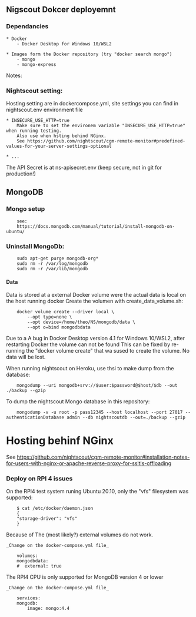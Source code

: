 ## Nigscout Dokcer deployemnt

### Dependancies

    * Docker
        - Docker Desktop for Windows 10/WSL2
        
    * Images form the Docker repository (try "docker search mongo")
        - mongo
        - mongo-express

Notes:

### Nightscout setting:

Hosting setting are in dockercompose.yml, site settings you can find in nightscout.env environment file

    * INSECURE_USE_HTTP=true
        Make sure to set the environem variable "INSECURE_USE_HTTP=true" when running testing.
        Also use when hsting behind NGinx.
        See https://github.com/nightscout/cgm-remote-monitor#predefined-values-for-your-server-settings-optional

    * ...

The API Secret is at ns-apisecret.env (keep secure, not in git for production!)

## MongoDB

### Mongo setup

        see:
        https://docs.mongodb.com/manual/tutorial/install-mongodb-on-ubuntu/

### Uninstall MongoDb:

        sudo apt-get purge mongodb-org*
        sudo rm -r /var/log/mongodb
        sudo rm -r /var/lib/mongodb


#### Data

Data is stored at a external Docker volume were the actual data is local on the host running docker
Create the volumen with create_data_volume.sh:

        docker volume create --driver local \
            --opt type=none \
            --opt device=/home/theo/NS/mongodb/data \
            --opt o=bind mongodbdata

Due to a A bug in Docker Desktop version 4.1 for Windows 10/WSL2, after restarting Docker the volume can not be found
This can be fixed by re-running the "docker volume create" that wa sused to create the volume. No data will be lost.

When running nightscout on Heroku, use thsi to make dump from the database:

        mongodump --uri mongodb+srv://$user:$password@$host/$db --out ./backup --gzip

To dump the nightscout Mongo database in this repository:

        mongodump -v -u root -p pass12345 --host localhost --port 27017 --authenticationDatabase admin --db nightscoutdb --out=./backup --gzip


# Hosting behinf NGinx

See https://github.com/nightscout/cgm-remote-monitor#installation-notes-for-users-with-nginx-or-apache-reverse-proxy-for-ssltls-offloading


### Deploy on RPI 4 issues

On the RPI4 test system runing Ubuntu 20.10, only the "vfs" filesystem was supported:

        $ cat /etc/docker/daemon.json 
        {
        "storage-driver": "vfs"
        }

Because of The (most likely?) external volumes do not work.

    _Change on the docker-compose.yml file_

        volumes:
        mongodbdata:
        #  external: true

The RPI4 CPU is only supported for MongoDB version 4 or lower

    _Change on the docker-compose.yml file_

        services:
        mongodb:
            image: mongo:4.4
